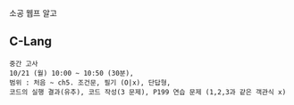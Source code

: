 
소공
웹프
알고
## C-Lang
```text
중간 고사
10/21 (월) 10:00 ~ 10:50 (30분),
범위 : 처음 ~ ch5. 조건문, 필기 (O|x), 단답형,
코드의 실행 결과(유추), 코드 작성(3 문제), P199 연습 문제 (1,2,3과 같은 객관식 x)
```
